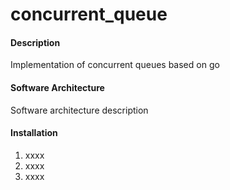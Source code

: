 # concurrent_queue

#### Description
Implementation of concurrent queues based on go

#### Software Architecture
Software architecture description

#### Installation

1.  xxxx
2.  xxxx
3.  xxxx
